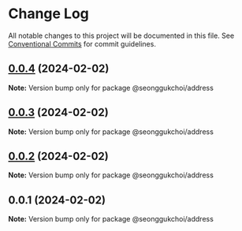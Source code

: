 # Change Log

All notable changes to this project will be documented in this file.
See [Conventional Commits](https://conventionalcommits.org) for commit guidelines.

## [0.0.4](https://github.com/seonggukchoi/packages.js/compare/@seonggukchoi/address@0.0.3...@seonggukchoi/address@0.0.4) (2024-02-02)

**Note:** Version bump only for package @seonggukchoi/address

## [0.0.3](https://github.com/seonggukchoi/packages.js/compare/@seonggukchoi/address@0.0.2...@seonggukchoi/address@0.0.3) (2024-02-02)

**Note:** Version bump only for package @seonggukchoi/address

## [0.0.2](https://github.com/seonggukchoi/packages.js/compare/@seonggukchoi/address@0.0.1...@seonggukchoi/address@0.0.2) (2024-02-02)

**Note:** Version bump only for package @seonggukchoi/address

## 0.0.1 (2024-02-02)

**Note:** Version bump only for package @seonggukchoi/address
